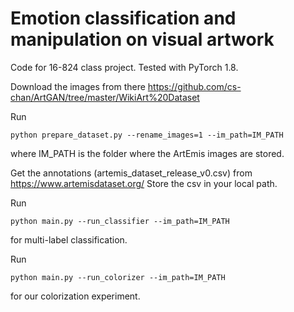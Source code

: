 # Emotion classification and manipulation on visual artwork

Code for 16-824 class project. Tested with PyTorch 1.8.

Download the images from there https://github.com/cs-chan/ArtGAN/tree/master/WikiArt%20Dataset

Run
```
python prepare_dataset.py --rename_images=1 --im_path=IM_PATH
```
where IM_PATH is the folder where the ArtEmis images are stored.

Get the annotations (artemis_dataset_release_v0.csv) from https://www.artemisdataset.org/
Store the csv in your local path.

Run
```
python main.py --run_classifier --im_path=IM_PATH
```
for multi-label classification.

Run
```
python main.py --run_colorizer --im_path=IM_PATH
```
for our colorization experiment.
